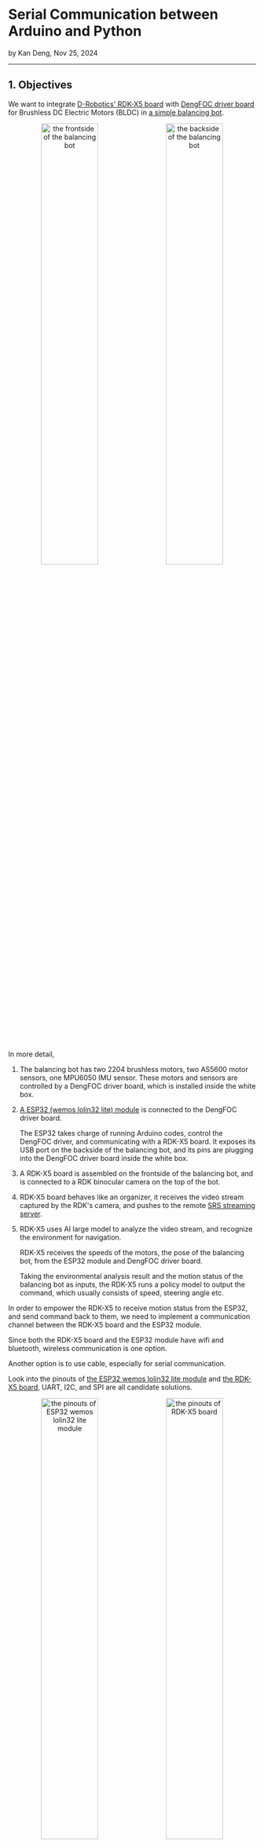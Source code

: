 # Serial Communication between Arduino and Python

by Kan Deng, Nov 25, 2024

-------------------

## 1. Objectives

We want to integrate [D-Robotics' RDK-X5 board](https://developer.d-robotics.cc/rdk_doc/Quick_start/hardware_introduction/rdk_x5) 
with [DengFOC driver board](https://github.com/ToanTech/Deng-s-foc-controller) for Brushless DC Electric Motors (BLDC) 
in [a simple balancing bot](https://github.com/ToanTech/Balance_Bot_DengFOC). 

   <p align="center">
     <img alt="the frontside of the balancing bot" src="./S06E02_src/balancing_bot_frontside.jpg" width="48%">
     &nbsp;  
     <img alt="the backside of the balancing bot" src="./S06E02_src/balancing_bot_backside.jpg" width="48%">
   </p>

In more detail, 

1. The balancing bot has two 2204 brushless motors, two AS5600 motor sensors, one MPU6050 IMU sensor.
   These motors and sensors are controlled by a DengFOC driver board, which is installed inside the white box.

3. [A ESP32 (wemos lolin32 lite) module](https://mischianti.org/esp32-wemos-lolin32-lite-high-resolution-pinout-and-specs/) is connected to the DengFOC driver board.

    The ESP32 takes charge of running Arduino codes, control the DengFOC driver, and communicating with a RDK-X5 board.
    It exposes its USB port on the backside of the balancing bot, and its pins are plugging into the DengFOC driver board inside the white box. 

4. A RDK-X5 board is assembled on the frontside of the balancing bot, and is connected to a RDK binocular camera on the top of the bot. 

5. RDK-X5 board behaves like an organizer, it receives the video stream captured by the RDK's camera,
   and pushes to the remote [SRS streaming server](https://ossrs.io/lts/en-us/docs/v6/doc/getting-started).

6. RDK-X5 uses AI large model to analyze the video stream, and recognize the environment for navigation.

   RDK-X5 receives the speeds of the motors, the pose of the balancing bot, from the ESP32 module and DengFOC driver board.
   
   Taking the environmental analysis result and the motion status of the balancing bot as inputs,
   the RDK-X5 runs a policy model to output the command, which usually consists of speed, steering angle etc. 

In order to empower the RDK-X5 to receive motion status from the ESP32, and send command back to them, 
we need to implement a communication channel between the RDK-X5 board and the ESP32 module. 

Since both the RDK-X5 board and the ESP32 module have wifi and bluetooth, wireless communication is one option. 

Another option is to use cable, especially for serial communication. 

Look into the pinouts of [the ESP32 wemos lolin32 lite module](https://mischianti.org/esp32-wemos-lolin32-lite-high-resolution-pinout-and-specs/) and [the RDK-X5 board](https://archive.d-robotics.cc/downloads/hardware/rdk_x5/RDK_X5_Product_Brief_V1.0.pdf), UART, I2C, and SPI are all candidate solutions. 

   <p align="center">
     <img alt="the pinouts of ESP32 wemos lolin32 lite module" src="./S06E02_src/ESP32-WeMos-LOLIN32-Lite-pinout-mischianti.png" width="48%">
     &nbsp;  
     <img alt="the pinouts of RDK-X5 board" src="./S06E02_src/RDK-X5-pinout.png" width="48%">
   </p>

In this article, we implemented UART serial communication, sending and receiving JSON messages. 


&nbsp;
## 2. Hardware assembly

Take a look inside the balancing bot, where the DengFOC driver board is installed. 
The DengFOC driver board is used as a shield of the ESP32 module, 
so that all the pins of ESP32 module are plugged into DengFOC driver board, and not available for other usage. 

   <p align="center">
     <img alt="the DengFOC driver board inside the white box" src="./S06E02_src/DengFOC_inside.jpg" width="48%">
     &nbsp;  
     <img alt="the pins of DengFOC driver are used for ESP32 shield" src="./S06E02_src/DengFOC_pins.jpg" width="48%">
   </p>

Now that we cannot connect the RDK-X5 board to ESP32 module, how about connecting RDK-X5 to the DengFOC driver board? 
The DengFOC driver board has a few pins for external communication, 
but they are used for [the I2C connection for the AS5600 motor sensors](https://github.com/ToanTech/Balance_Bot_DengFOC). 
Therefore, it is not feasible to connect the RDK-X5 board to DengFOC driver board. 

   <p align="center">
     <img alt="the DengFOC driver board's pins for the I2C with the AS5600 motor sensors" src="./S06E02_src/DengFOC_driver_board.png" width="50%">
   </p>

If we want to use cable to connect the RDK-X5 board to the ESP32 module, 
and don't want to change the hardware structure of the balancing bot, the only candidate solution is to use USB cable. 

However, since there is only one USB port in the ESP32 module, it must be the `/dev/ttyUSB0`, 
which is usually reserved for testing purpose. 
What will happen if we use `/dev/ttyUSB0` for the serial communication, for production? 

&nbsp;
## 3. Source code

Suppose we use a USB cable to connect the RDK-X5 board with the ESP32 module, how can we send and receive JSON messages between them?

### 3.1 Related work

1. An engineer of the D-Robotics, the manufacturer of the RDK-X5 board,
   wrote [a blog on the serial communication between RDK-X3 and ESP32 module](https://blog.csdn.net/SA2672873269/article/details/136834623).

   He used RDK-X3's pin 8 and pin 10 for UART serial communication, corresponding to `/dev/ttyS3`.
   Although he successfully sent and received bytes between the RDK-X3 board and the ESP32 module,
   he didn't parse the bytes into data structures like `str` and `dict` etc.

2. There is [a popular tutorial on how to parse the bytes of serial communication](https://forum.arduino.cc/t/serial-input-basics-updated/382007).
   However, it is quite time-consuming to implement a serial communication parser from scratch.

3. [`SerialTransfer`](https://github.com/PowerBroker2/SerialTransfer) and [`pySerialTransfer`](https://github.com/PowerBroker2/pySerialTransfer) is sibling open projects
   to provide parsers for the serial communication on both Arduino side and python side.

   The libraries support multiple serial communcation, including UART, I2C and SPI.

   The libraries work quite well to send and receive simple messages, like float and string. But they doesn't behave correctly when exchanging JSON messages. 

4. [`ArduinoJson`](https://github.com/bblanchon/ArduinoJson) is an open source project,
   to provide powerful and easy-to-use library for JSON serialization and deserialization on Arduino board.

   One solution to work around the pitfall of `SerialTransfer`,
   is to use `ArduinoJson` to serialize JSON into string before sending message,
   and use `ArduinoJson` again to deserialize string into JSON when receiving message.
   

### 3.2 Source code

We upload our source codes to this repo, which consist of 2 tiers, 
one for Arduino running on ESP32 module, 
the other for Python which will run on RDK-X5 board, but for testing purpose, it runs in a ubuntu computer temporarily. 

#### 1. [The arduino tier](./S06E02_src/arduino_tier)

There are 3 sketches on the arduino tier.

1. `arduino_tier/arduino_tier.ino` is for the gateway, which runs the serial communication.

2. `arduino_tier/balancing_bot.h` and `arduino_tier/balancing_bot.cpp` for the control of the balancing bot, to make it moving and keep balanced. 

In the loop of `arduino_tier.ino`, 

1. First it checks if there is any JSON message from the python tier, by calling `receive_json()`. 

2. Once receiving the JSON message, it sends it back to the python tier like echoing, by calling `send_json(cmd)`. 

3. The arduino sketch collects the motion status of the balancing bot, including the 2 motor speeds, and the roll/pitch/yaw angles of the bot body, by calling `get_observation()`. 

4. It sends part of the observations to the python tier, by calling `send_json(obs)`.

5. After then, the arduino sketch makes decision of the next action by calling `policy(obs, cmd)`, and take step to control the motion of the bot by `step(action)`. 

6. The arduino code also writes some log information into the serial, using `Serial.printf(...)`. 

~~~
void loop() {
  // put your main code here, to run repeatedly:

  // remote command is received by the upper_tier from the remote server.
  JsonDocument cmd = receive_json();
  send_json(cmd);

  JsonDocument obs = blc_bot.get_observation();
  send_json(obs);
  JsonDocument action = blc_bot.policy(obs, cmd);

  /*
  Serial.printf("pitch_angle: %f, motor0_velocity: %f, motor1_velocity: %f, motor0_target: %f, motor1_target: %f \n", 
    obs["pitch_angle"], obs["motor0_velocity"], obs["motor1_velocity"], action["motor0_target"], action["motor1_target"]
  );
  */
  Serial.printf("%f %f %f %f %f\n", 
    obs["pitch_angle"], obs["motor0_velocity"], obs["motor1_velocity"], action["motor0_target"], action["motor1_target"]
  );
  blc_bot.step(action);
  // delay(500);
}
~~~

&nbsp;
#### 2. [The RDK tier](./S06E02_src/rdk_tier)

So far there is only 1 python script [`serial_channel.py`](./S06E02_src/rdk_tier/serial_channel.py). 
In the future, there will be more scripts added to the RDK tier. 

1. In the loop, the python script sends a JSON message to the arduino tier, by calling `send_json(send_data)`.

   To distinct the different loop, `cnt` increases 1 for every loop, `throttle` increases 0.11, and `steer` increases 0.22.  

2. Also in the loop, the python script receives the JSON messages from the arduino tier, by calling `receive_json()`.

   Notice that, since the arduino sketch sends two kinds of messages, one for `send_json(cmd)`, the other for `send_json(obs)`,
   the python script receives these two kinds of messages, in an interleaved manner. 
   
~~~
def testrun_serial():
    channel = SerialChannel()

    cnt = 0
    send_data = {
        "cnt": cnt, 
        "throttle": 0.11,
        "steer": 0.22
    }
    status = channel.send_json(send_data)

    while True:
        print(f"[{cnt}]")
        receive_data = channel.receive_json()
   
        if "ERROR" in receive_data:
            ...
        else:
            print(f"receive_data: {receive_data}")
        
        send_data["cnt"] = cnt
        send_data["throttle"] = send_data["throttle"] + 0.01
        send_data["steer"] = send_data["steer"] + 0.01

        channel.send_json(send_data)
        print(f"sendStr = '{send_data}' \n ")

        cnt += 1
~~~



&nbsp;
## 4. Run and results

1. In a computer, we startup an Arduino IDE, opening the arduino-tier's sketches.

   And then using a USB cable, connect the computer to the ESP32 module,
   load the arduino sketches, from the Arduino IDE to the ESP32 module installed on the balancing bot.

2. Push the button on the balancing bot, to start the DengFOC driver board and also the motors etc.

3. In the computer, open a CLI terminal, and run the python script,

   ~~~
   $ python3 serial_channel.py
   ~~~

Following image is a screen snapshot of the CLI terminal, displaying the running result of `serial_channel.py`. 

   <p align="center">
     <img alt="the running result of the python tier" src="./S06E02_src/python_tier_running_result.png" width="50%">
   </p>

The indices in the square brackets are the number of loops. 

It receives two kinds of messages from the arduino tier, one for command echo, the other for observation. 
This behavior is the correct one as expected. For example, 

~~~
...
[3980]
receive_data: {'pitch_angle': 29.80859, 'motor0_velocity': 0, 'motor1_velocity': 0}
sendStr = '{'cnt': 3980, 'throttle': 39.92000000000063, 'steer': 40.030000000000605}' 
...
[3988]
receive_data: {'cnt': 3980, 'throttle': 39.92, 'steer': 40.03}
sendStr = '{'cnt': 3988, 'throttle': 40.00000000000061, 'steer': 40.11000000000059}' 
...
~~~

Click the following image to view the video of the balancing bot. 

Obviously, the balancing bot didn't run smoothly, and it couldn't keep balanced when running on ground. 

This unexpected behavior is caused by the two `send_json()` in the arduino sketch.
If deleting those `send_json()`, the balancing bot will be capable of moving straight on ground and keep balanced. 

This means that we cannot use the USB port, as the serial communication channel between the RDK board and the ESP32 module. 

Therefore, we will change the hardware structure of the simple balancing bot, to empower it with RDK board and various peripheral like camera, to be capable of doing more complex tasks. 

   [![The balancing bot doesn't run smoothly because its USB port is occupied](https://img.youtube.com/vi/_8OrdSzhsWY/hqdefault.jpg)](https://www.youtube.com/watch?v=_8OrdSzhsWY)
   
